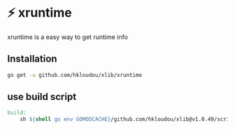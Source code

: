 # :zap: xruntime
xruntime is a easy way to get runtime info

## Installation
``` sh
go get -u github.com/hkloudou/xlib/xruntime
```

## use build script
``` Makefile
build:
    sh ${shell go env GOMODCACHE}/github.com/hkloudou/xlib@v1.0.49/scripts/gobuild.sh appNameDemo $(shell go env GOPATH)/bin/xruntimeDemo
```